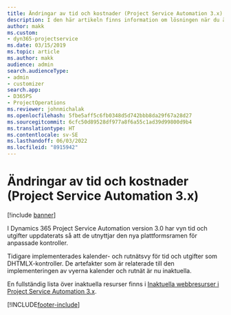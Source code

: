 ```yaml
---
title: Ändringar av tid och kostnader (Project Service Automation 3.x)
description: I den här artikeln finns information om lösningen när du ändrar tid och pengar.
author: makk
ms.custom:
- dyn365-projectservice
ms.date: 03/15/2019
ms.topic: article
ms.author: makk
audience: admin
search.audienceType:
- admin
- customizer
search.app:
- D365PS
- ProjectOperations
ms.reviewer: johnmichalak
ms.openlocfilehash: 5fbe5aff5c6fb0348d5d742bbb8da29f67a28d27
ms.sourcegitcommit: 6cfc50d89528df977a8f6a55c1ad39d99800d9b4
ms.translationtype: HT
ms.contentlocale: sv-SE
ms.lasthandoff: 06/03/2022
ms.locfileid: "8915942"
---
```

# <a name="time-and-expense-changes-project-service-automation-3x"></a>Ändringar av tid och kostnader (Project Service Automation 3.x)

[!include [banner](../../includes/psa-now-project-operations.md)]

I Dynamics 365 Project Service Automation version 3.0 har vyn tid och utgifter uppdaterats så att de utnyttjar den nya plattformsramen för anpassade kontroller.

Tidigare implementerades kalender- och rutnätsvy för tid och utgifter som DHTMLX-kontroller. De artefakter som är relaterade till den implementeringen av vyerna kalender och rutnät är nu inaktuella.

En fullständig lista över inaktuella resurser finns i [Inaktuella webbresurser i Project Service Automation 3.x](web-resources-deprecated-v3.x.md).


[!INCLUDE[footer-include](../../includes/footer-banner.md)]
